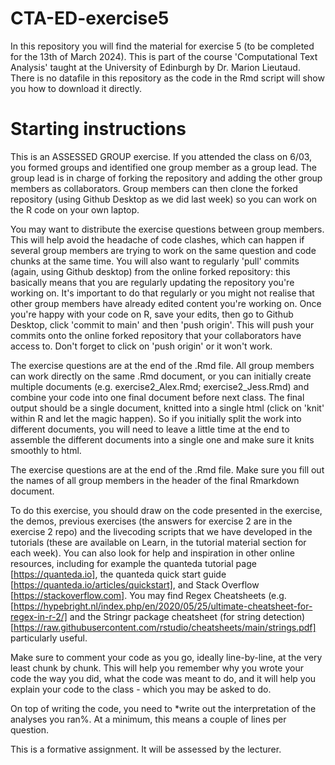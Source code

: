 # CTA-ED-exercise5

In this repository you will find the material for exercise 5 (to be completed for the 13th of March 2024). This is part of the course 'Computational Text Analysis' taught at the University of Edinburgh by Dr. Marion Lieutaud. There is no datafile in this repository as the code in the Rmd script will show you how to download it directly.

# Starting instructions

This is an ASSESSED GROUP exercise. If you attended the class on 6/03, you formed groups and identified one group member as a group lead. The group lead is in charge of forking the repository and adding the other group members as collaborators. Group members can then clone the forked repository (using Github Desktop as we did last week) so you can work on the R code on your own laptop. 

You may want to distribute the exercise questions between group members. This will help avoid the headache of code clashes, which can happen if several group members are trying to work on the same question and code chunks at the same time. You will also want to regularly 'pull' commits (again, using Github desktop) from the online forked repository: this basically means that you are regularly updating the repository you're working on. It's important to do that regularly or you might not realise that other group members have already edited content you're working on. Once you're happy with your code on R, save your edits, then go to Github Desktop, click 'commit to main' and then 'push origin'. This will push your commits onto the online forked repository that your collaborators have access to. Don't forget to click on 'push origin' or it won't work.

The exercise questions are at the end of the .Rmd file. All group members can work directly on the same .Rmd document, or you can initially create multiple documents (e.g. exercise2_Alex.Rmd; exercise2_Jess.Rmd) and combine your code into one final document before next class. The final output should be a single document, knitted into a single html (click on 'knit' within R and let the magic happen). So if you initially split the work into different documents, you will need to leave a little time at the end to assemble the different documents into a single one and make sure it knits smoothly to html.

The exercise questions are at the end of the .Rmd file. Make sure you fill out the names of all group members in the header of the final Rmarkdown document.

To do this exercise, you should draw on the code presented in the exercise, the demos, previous exercises (the answers for exercise 2 are in the exercise 2 repo) and the livecoding scripts that we have developed in the tutorials (these are available on Learn, in the tutorial material section for each week). You can also look for help and inspiration in other online resources, including for example the quanteda tutorial page [https://quanteda.io], the quanteda quick start guide [https://quanteda.io/articles/quickstart], and Stack Overflow [https://stackoverflow.com]. You may find Regex Cheatsheets (e.g. [https://hypebright.nl/index.php/en/2020/05/25/ultimate-cheatsheet-for-regex-in-r-2/] and the Stringr package cheatsheet (for string detection) [https://raw.githubusercontent.com/rstudio/cheatsheets/main/strings.pdf] particularly useful.

Make sure to comment your code as you go, ideally line-by-line, at the very least chunk by chunk. This will help you remember why you wrote your code the way you did, what the code was meant to do, and it will help you explain your code to the class - which you may be asked to do.

On top of writing the code, you need to *write out the interpretation of the analyses you ran%. At a minimum, this means a couple of lines per question.

This is a formative assignment. It will be assessed by the lecturer.
